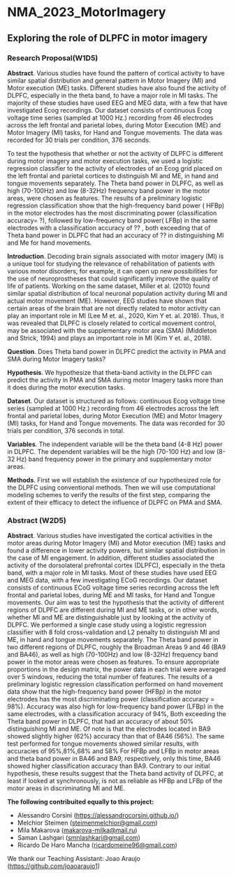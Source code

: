 # NMA_2023_MotorImagery

## Exploring the role of DLPFC in motor imagery

### Research Proposal(W1D5)
**Abstract**. Various studies have found the pattern of cortical activity to have similar spatial distribution and general pattern in Motor Imagery (MI)  and Motor execution (ME) tasks. Different studies have also found the activity of DLPFC, especially in the theta band, to have a major role in MI tasks.
The majority of these studies have used EEG and MEG data, with a few that have investigated Ecog recordings. 
Our dataset consists of continuous Ecog voltage time series (sampled at 1000 Hz.) recording from 46 electrodes across the left frontal and parietal lobes, during Motor Execution (ME) and Motor Imagery (MI) tasks, for Hand and Tongue movements. The data was recorded for 30 trials per condition, 376 seconds.

To test the hypothesis that whether or not the activity of DLPFC is different during motor imagery and motor execution tasks, we used a logistic regression classifier to the activity of electrodes of an Ecog grid placed on the left frontal and parietal cortices to distinguish MI and ME, in hand and tongue movements separately.
The Theta band power in DLPFC, as well as high (70-100Hz) and low (8-32Hz) frequency band power in the motor areas, were chosen as features.
The results of a  preliminary logistic regression classification show that the high-frequency band power ( HFBp) in the motor electrodes has the most discriminating power (classification accuracy= ?), followed by low-frequency band power( LFBp) in the same electrodes with a classification accuracy of ?? , both exceeding that of Theta band power in DLPFC that had an accuracy of ??  in distinguishing MI and Me for hand movements.

**Introduction**. Decoding brain signals associated with motor imagery (MI) is a unique tool for studying the relevance of rehabilitation of patients with various motor disorders, for example, it can open up new possibilities for the use of neuroprostheses that could significantly improve the quality of life of patients. Working on the same dataset, Miller et al. (2010) found similar spatial distribution of local neuronal population activity during MI and actual motor movement (ME). However, EEG studies have shown that certain areas of the brain that are not directly related to motor activity can play an important role in MI (Lee M et. al., 2020, Kim Y et. al. 2018). Thus, it was revealed that DLPFC is closely related to cortical movement control, may be associated with the supplementary motor area (SMA) (Middleton and Strick, 1994) and plays an important role in MI (Kim Y et. al., 2018). 

**Question**. Does Theta band power in DLPFC predict the activity in PMA and SMA during Motor Imagery tasks?

**Hypothesis**. We hypothesize that theta-band activity in the DLPFC can predict the activity in PMA and SMA during motor Imagery tasks more than it does during the motor execution tasks.

**Dataset**. Our dataset is structured as follows: continuous Ecog voltage time series (sampled at 1000 Hz.) recording from 46 electrodes across the left frontal and parietal lobes, during Motor Execution (ME) and Motor Imagery (MI) tasks, for Hand and Tongue movements. The data was recorded for 30 trials per condition, 376 seconds in total.

**Variables**. The independent variable will be the theta band (4-8 Hz) power in DLPFC. The dependent variables will be the high (70-100 Hz) and low (8-32 Hz) band frequency power in the primary and supplementary motor areas.

**Methods**.  First we will establish the existence of our hypothesized role for the DLPFC using conventional methods. Then we will use computational modeling schemes to verify the results of the first step, comparing the extent of their efficacy to detect the influence of DLPFC on PMA and SMA.

### Abstract (W2D5)
**Abstract**. Various studies have investigated the cortical activities in the motor areas during Motor Imagery (MI)  and Motor execution (ME) tasks and found  a difference in lower activity powers, but similar spatial distribution in the case of MI engagement. In addition, different studies associated the activity of the dorsolateral prefrontal cortex (DLPFC), especially in the theta band, with a major role in MI tasks. Most of these studies have used EEG and MEG data, with a few investigating ECoG recordings. 
  Our dataset consists of continuous ECoG voltage time series recording across the left frontal and parietal lobes, during ME and MI tasks, for Hand and Tongue movements. 
  Our aim was to test the hypothesis that the activity of different regions of DLPFC are different during MI and ME tasks, or in other words, whether MI and ME are distinguishable just by looking at the activity of DLPFC. We performed a single case study using a logistic regression classifier with 8 fold cross-validation and L2 penalty to distinguish MI and ME, in hand and tongue movements separately.
  The Theta band power in two different regions of DLPFC, roughly the Broadman Areas 9 and 46 (BA9 and BA46), as well as high (70-100Hz) and low (8-32Hz) frequency band power in the motor areas were chosen as features. To ensure appropriate proportions in the design matrix, the power data in each trial were averaged over 5 windows, reducing the total number of features.
  The results of a preliminary logistic regression classification performed on hand movement data show that the high-frequency band power (HFBp) in the motor electrodes has the most discriminating power (classification accuracy = 98%). Accuracy was also high for low-frequency band power (LFBp) in the same electrodes, with a classification accuracy of 94%, Both exceeding the Theta band power in DLPFC, that had an accuracy of about 50% distinguishing MI and ME. Of note is that the electrodes located in BA9 showed slightly higher (62%) accuracy than that of BA46 (56%).
  The same test performed for tongue movements showed similar results, with accuracies of 95%,81%,68% and 58% For HFBp and LFBp in motor areas and theta band power in BA46 and BA9, respectively, only this time, BA46 showed higher classification accuracy than BA9.
   Contrary to our initial hypothesis, these results suggest that the Theta band activity of DLPFC, at least if looked at synchronously, is not as reliable as HFBp and LFBp of the motor areas in discriminating MI and ME.


**The following contribuited equally to this project:**

  - Alessandro Corsini (https://alessandrocorsini.github.io/)
  - Melchior Steimen (steimenmelchior@gmail.com)
  - Mila Makarova (makarova-milka@mail.ru)
  - Saman Lashgari (smnlashkari@gmail.com)
  - Ricardo De Haro Mancha (ricardomeine96@gmail.com)

We thank our Teaching Assistant: Joao Araujo (https://github.com/joaoaraujo1)
